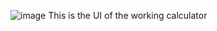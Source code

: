 ![image](https://github.com/user-attachments/assets/c7dbc145-5685-4dab-95f8-ac5d9dc859af)
This is the UI of the working calculator
